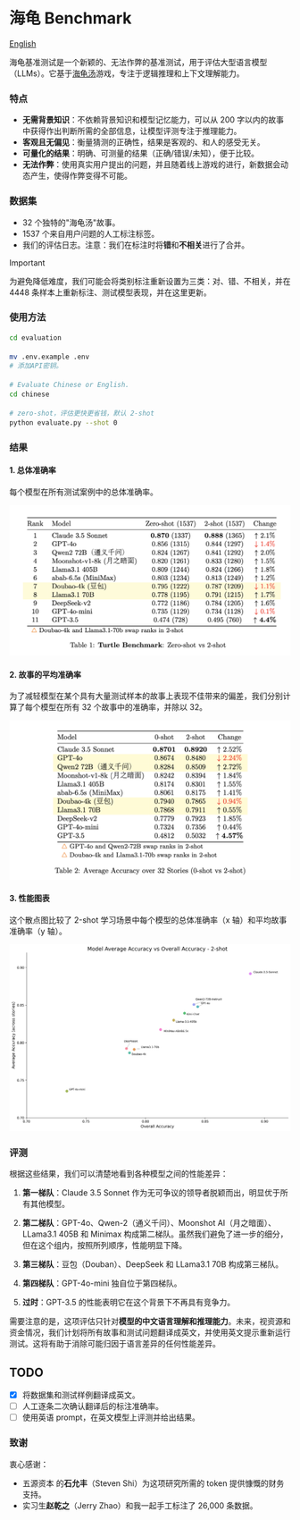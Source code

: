 # 海龟 Benchmark

[English](./README_en.md)

海龟基准测试是一个新颖的、无法作弊的基准测试，用于评估大型语言模型（LLMs）。它基于[海龟汤](https://www.tanghenre.com)游戏，专注于逻辑推理和上下文理解能力。

### 特点

- **无需背景知识**：不依赖背景知识和模型记忆能力，可以从 200 字以内的故事中获得作出判断所需的全部信息，让模型评测专注于推理能力。
- **客观且无偏见**：衡量猜测的正确性，结果是客观的、和人的感受无关。
- **可量化的结果**：明确、可测量的结果（正确/错误/未知），便于比较。
- **无法作弊**：使用真实用户提出的问题，并且随着线上游戏的进行，新数据会动态产生，使得作弊变得不可能。

### 数据集

- 32 个独特的"海龟汤"故事。
- 1537 个来自用户问题的人工标注标签。
- 我们的评估日志。注意：我们在标注时将**错**和**不相关**进行了合并。

> [!IMPORTANT]  
> 为避免降低难度，我们可能会将类别标注重新设置为三类：对、错、不相关，并在 4448 条样本上重新标注、测试模型表现，并在这里更新。

### 使用方法

```bash
cd evaluation

mv .env.example .env
# 添加API密钥。

# Evaluate Chinese or English.
cd chinese

# zero-shot，评估更快更省钱，默认 2-shot
python evaluate.py --shot 0
```

### 结果

#### 1. 总体准确率

每个模型在所有测试案例中的总体准确率。

![总体基准测试结果](/evaluation/chinese/imgs/Turtle-Benchmark-result.png)

#### 2. 故事的平均准确率

为了减轻模型在某个具有大量测试样本的故事上表现不佳带来的偏差，我们分别计算了每个模型在所有 32 个故事中的准确率，并除以 32。

![32个故事的结果](/evaluation/chinese/imgs/Turtle-Benchmark-over-32stories.png)

#### 3. 性能图表

这个散点图比较了 2-shot 学习场景中每个模型的总体准确率（x 轴）和平均故事准确率（y 轴）。

![2-Shot学习性能](/evaluation/chinese/imgs/average_model_accuracy_over_stories_2-shot.png)

### 评测

根据这些结果，我们可以清楚地看到各种模型之间的性能差异：

1. **第一梯队**：Claude 3.5 Sonnet 作为无可争议的领导者脱颖而出，明显优于所有其他模型。

2. **第二梯队**：GPT-4o、Qwen-2（通义千问）、Moonshot AI（月之暗面）、LLama3.1 405B 和 Minimax 构成第二梯队。虽然我们避免了进一步的细分，但在这个组内，按照所列顺序，性能明显下降。

3. **第三梯队**：豆包（Douban）、DeepSeek 和 LLama3.1 70B 构成第三梯队。

4. **第四梯队**：GPT-4o-mini 独自位于第四梯队。

5. **过时**：GPT-3.5 的性能表明它在这个背景下不再具有竞争力。

需要注意的是，这项评估只针对**模型的中文语言理解和推理能力**。未来，视资源和资金情况，我们计划将所有故事和测试问题翻译成英文，并使用英文提示重新运行测试。这将有助于消除可能归因于语言差异的任何性能差异。

## TODO

- [x] 将数据集和测试样例翻译成英文。
- [ ] 人工逐条二次确认翻译后的标注准确率。
- [ ] 使用英语 prompt，在英文模型上评测并给出结果。

### 致谢

衷心感谢：

- 五源资本 的**石允丰**（Steven Shi）为这项研究所需的 token 提供慷慨的财务支持。
- 实习生**赵乾之**（Jerry Zhao）和我一起手工标注了 26,000 条数据。
